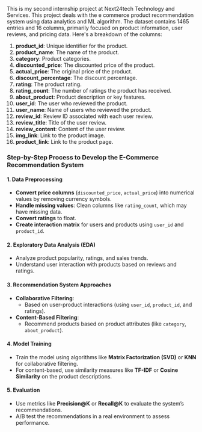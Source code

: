 This is my second internship project at Next24tech Technology and Services. This project deals with the e commerce product recommendation system using data analytics and ML algorithm.
The dataset contains 1465 entries and 16 columns, primarily focused on product information, user reviews, and pricing data. Here's a breakdown of the columns: 

1. **product_id**: Unique identifier for the product.
2. **product_name**: The name of the product.
3. **category**: Product categories.
4. **discounted_price**: The discounted price of the product.
5. **actual_price**: The original price of the product.
6. **discount_percentage**: The discount percentage.
7. **rating**: The product rating.
8. **rating_count**: The number of ratings the product has received.
9. **about_product**: Product description or key features.
10. **user_id**: The user who reviewed the product.
11. **user_name**: Name of users who reviewed the product.
12. **review_id**: Review ID associated with each user review.
13. **review_title**: Title of the user review.
14. **review_content**: Content of the user review.
15. **img_link**: Link to the product image.
16. **product_link**: Link to the product page.

### Step-by-Step Process to Develop the E-Commerce Recommendation System

#### 1. **Data Preprocessing**
   - **Convert price columns** (`discounted_price`, `actual_price`) into numerical values by removing currency symbols.
   - **Handle missing values**: Clean columns like `rating_count`, which may have missing data.
   - **Convert ratings** to float.
   - **Create interaction matrix** for users and products using `user_id` and `product_id`.

#### 2. **Exploratory Data Analysis (EDA)**
   - Analyze product popularity, ratings, and sales trends.
   - Understand user interaction with products based on reviews and ratings.

#### 3. **Recommendation System Approaches**
   - **Collaborative Filtering**:
     - Based on user-product interactions (using `user_id`, `product_id`, and ratings).
   - **Content-Based Filtering**:
     - Recommend products based on product attributes (like `category`, `about_product`).

#### 4. **Model Training**
   - Train the model using algorithms like **Matrix Factorization (SVD)** or **KNN** for collaborative filtering.
   - For content-based, use similarity measures like **TF-IDF** or **Cosine Similarity** on the product descriptions.

#### 5. **Evaluation**
   - Use metrics like **Precision@K** or **Recall@K** to evaluate the system’s recommendations.
   - A/B test the recommendations in a real environment to assess performance.




